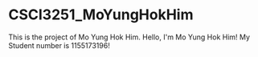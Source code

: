 # CSCI3251_MoYungHokHim
This is the project of Mo Yung Hok Him.
Hello, I'm Mo Yung Hok Him!
My Student number is 1155173196!
